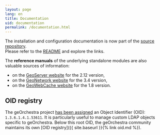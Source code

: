 ```yaml
---
layout: page
lang: en
title: Documentation
uid: documentation
permalink: /documentation.html
---
```


The installation and configuration documentation is now part of the [source repository](https://github.com/georchestra/georchestra/).  
Please refer to the [README](https://github.com/georchestra/georchestra/blob/master/README.md) and explore the links.

The **reference manuals** of the underlying standalone modules are also valuable sources of information:

 * on the [GeoServer website](http://docs.geoserver.org/2.12.x/en/user/) for the 2.12 version,
 * on the [GeoNetwork website](https://www.geonetwork-opensource.org/manuals/3.4.x/en/) for the 3.4 version,
 * on the [GeoWebCache website](http://geowebcache.org/docs/1.8.1/) for the 1.8 version.

## OID registry

The geOrchestra project [has been assigned](https://www.iana.org/assignments/enterprise-numbers/enterprise-numbers)
an Object Identifier (OID): `1.3.6.1.4.1.53611`. It is particularly useful to
manage custom LDAP objects specific to geOrchestra. Below this root OID, the
geOrchestra community maintains its own
[OID registry]({{ site.baseurl }}{% link oid.md %}).

